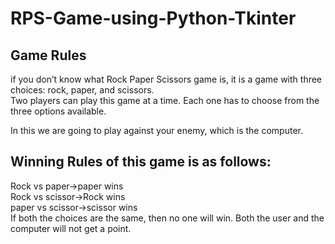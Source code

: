 # RPS-Game-using-Python-Tkinter

## Game Rules

 if you don’t know what Rock Paper Scissors game is, it is a game with three choices: rock, paper, and scissors. <br />
Two players can play this game at a time. Each one has to choose from the three options available.

In this we are going to play against your enemy, which is the computer. 

## Winning Rules of this game is as follows:
Rock vs paper->paper wins</br>
Rock vs scissor->Rock wins</br>
paper vs scissor->scissor wins</br>
If both the choices are the same, then no one will win. Both the user and the computer will not get a point.<br />
